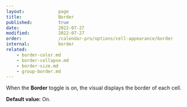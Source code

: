 ```yaml
---
layout:             page
title:              Border
published:          true
date:               2022-07-27
modified:           2022-07-27
order:              /calendar-pro/options/cell-appearance/border
internal:           border
related:
    - border-color.md
    - border-collapse.md
    - border-size.md
    - group-border.md
---
```

When the **Border** toggle is on, the visual displays the border of each cell.

**Default value:** On.
